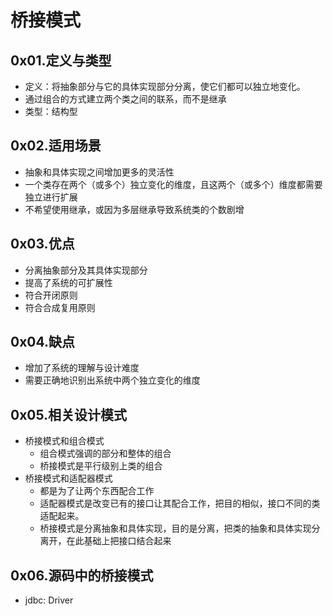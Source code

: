 # 桥接模式

## 0x01.定义与类型

- 定义：将抽象部分与它的具体实现部分分离，使它们都可以独立地变化。
- 通过组合的方式建立两个类之间的联系，而不是继承
- 类型：结构型

## 0x02.适用场景

- 抽象和具体实现之间增加更多的灵活性
- 一个类存在两个（或多个）独立变化的维度，且这两个（或多个）维度都需要独立进行扩展
- 不希望使用继承，或因为多层继承导致系统类的个数剧增

## 0x03.优点

- 分离抽象部分及其具体实现部分
- 提高了系统的可扩展性
- 符合开闭原则
- 符合合成复用原则

## 0x04.缺点

- 增加了系统的理解与设计难度
- 需要正确地识别出系统中两个独立变化的维度

## 0x05.相关设计模式

- 桥接模式和组合模式
    - 组合模式强调的部分和整体的组合
    - 桥接模式是平行级别上类的组合
- 桥接模式和适配器模式
    - 都是为了让两个东西配合工作
    - 适配器模式是改变已有的接口让其配合工作，把目的相似，接口不同的类适配起来。
    - 桥接模式是分离抽象和具体实现，目的是分离，把类的抽象和具体实现分离开，在此基础上把接口结合起来

## 0x06.源码中的桥接模式

- jdbc: Driver